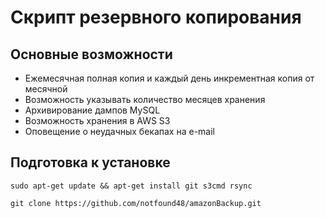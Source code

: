 # Скрипт резервного копирования

## Основные возможности

* Ежемесячная полная копия и каждый день инкрементная копия от месячной
* Возможность указывать количество месяцев хранения
* Архивирование дампов MySQL
* Возможность хранения в AWS S3
* Оповещение о неудачных бекапах на e-mail

## Подготовка к установке
```
sudo apt-get update && apt-get install git s3cmd rsync

git clone https://github.com/notfound48/amazonBackup.git

```
